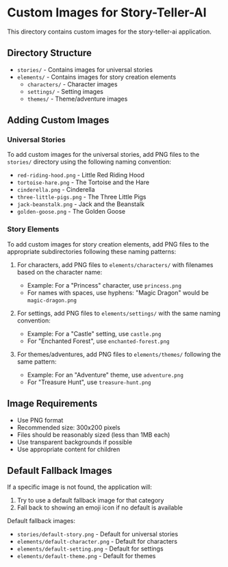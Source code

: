 # Custom Images for Story-Teller-AI

This directory contains custom images for the story-teller-ai application.

## Directory Structure

- `stories/` - Contains images for universal stories
- `elements/` - Contains images for story creation elements
  - `characters/` - Character images
  - `settings/` - Setting images
  - `themes/` - Theme/adventure images

## Adding Custom Images

### Universal Stories

To add custom images for the universal stories, add PNG files to the `stories/` directory using the following naming convention:

- `red-riding-hood.png` - Little Red Riding Hood
- `tortoise-hare.png` - The Tortoise and the Hare
- `cinderella.png` - Cinderella
- `three-little-pigs.png` - The Three Little Pigs
- `jack-beanstalk.png` - Jack and the Beanstalk
- `golden-goose.png` - The Golden Goose

### Story Elements

To add custom images for story creation elements, add PNG files to the appropriate subdirectories following these naming patterns:

1. For characters, add PNG files to `elements/characters/` with filenames based on the character name:
   - Example: For a "Princess" character, use `princess.png`
   - For names with spaces, use hyphens: "Magic Dragon" would be `magic-dragon.png`

2. For settings, add PNG files to `elements/settings/` with the same naming convention:
   - Example: For a "Castle" setting, use `castle.png`
   - For "Enchanted Forest", use `enchanted-forest.png`

3. For themes/adventures, add PNG files to `elements/themes/` following the same pattern:
   - Example: For an "Adventure" theme, use `adventure.png`
   - For "Treasure Hunt", use `treasure-hunt.png`

## Image Requirements

- Use PNG format
- Recommended size: 300x200 pixels 
- Files should be reasonably sized (less than 1MB each)
- Use transparent backgrounds if possible
- Use appropriate content for children

## Default Fallback Images

If a specific image is not found, the application will:
1. Try to use a default fallback image for that category
2. Fall back to showing an emoji icon if no default is available

Default fallback images:
- `stories/default-story.png` - Default for universal stories
- `elements/default-character.png` - Default for characters
- `elements/default-setting.png` - Default for settings
- `elements/default-theme.png` - Default for themes 